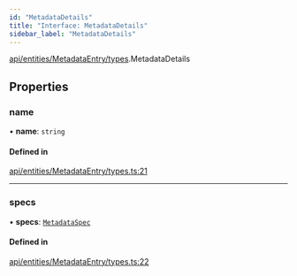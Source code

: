 ```yaml
---
id: "MetadataDetails"
title: "Interface: MetadataDetails"
sidebar_label: "MetadataDetails"
---
```


[api/entities/MetadataEntry/types](../../../../../../modules/API/Entities/MetadataEntry/Types/Types.md).MetadataDetails

## Properties

### name

• **name**: `string`

#### Defined in

[api/entities/MetadataEntry/types.ts:21](https://github.com/PolymeshAssociation/polymesh-sdk/blob/adcc38781/src/api/entities/MetadataEntry/types.ts#L21)

___

### specs

• **specs**: [`MetadataSpec`](../MetadataSpec/MetadataSpec.md)

#### Defined in

[api/entities/MetadataEntry/types.ts:22](https://github.com/PolymeshAssociation/polymesh-sdk/blob/adcc38781/src/api/entities/MetadataEntry/types.ts#L22)
